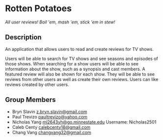 # Rotten Potatoes
_All user reviews! Boil 'em, mash 'em, stick 'em in stew!_

## Description

An application that allows users to read and create reviews for TV shows.

Users will be able to search for TV shows and see seasons and episodes of those shows.
When searching for a show users will be able to see information about the show, such as a 
synopsis and cast members. A featured review will also be shown for each show.
They will be able to see reviews from other users as well as create their own reviews.
Users can like reviews created by other users.

## Group Members

- Bryn Slavin <z.bryn.slavin@gmail.com>
- Paul Trevizo <paultrevizo@yahoo.com>
- Nicholas Yang <ml2643yh@go.minnestate.edu> Username: Nicholas2501
- Caleb Centy <calebcenty18@gmail.com>
- Chang Vang <changvang32@gmail.com>

